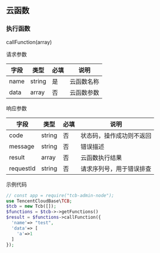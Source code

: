 ## 云函数

### 执行函数

callFunction(array)

请求参数

| 字段 | 类型   | 必填 | 说明       |
| ---- | ------ | ---- | ---------- |
| name | string | 是   | 云函数名称 |
| data | array  | 否   | 云函数参数 |

响应参数

| 字段      | 类型   | 必填 | 说明                     |
| --------- | ------ | ---- | ------------------------ |
| code      | string | 否   | 状态码，操作成功则不返回 |
| message   | string | 否   | 错误描述                 |
| result    | array  | 否   | 云函数执行结果           |
| requestId | string | 否   | 请求序列号，用于错误排查 |

示例代码

```php
// const app = require("tcb-admin-node");
use TencentCloudBase\TCB;
$tcb = new Tcb([]);
$functions = $tcb->->getFunctions()
$result = $functions->callFunction({
  'name'=> "test",
  'data'=> [
    'a'=>1
  ]
});
```
